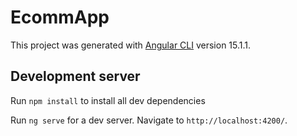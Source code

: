 # EcommApp

This project was generated with [Angular CLI](https://github.com/angular/angular-cli) version 15.1.1.

## Development server

Run `npm install` to install all dev dependencies

Run `ng serve` for a dev server. Navigate to `http://localhost:4200/`.






